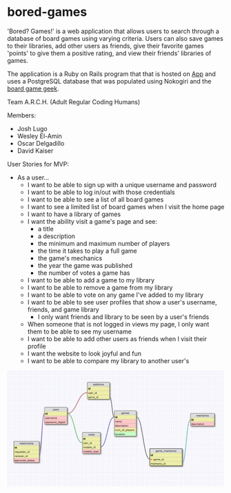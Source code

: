 # bored-games

'Bored? Games!' is a web application that allows users to search through a database of board games using varying criteria. Users can also save games to their libraries, add other users as friends, give their favorite games 'points' to give them a positive rating, and view their friends' libraries of games.

The application is a Ruby on Rails program that that is hosted on [App](https://bored-games-arch.herokuapp.com/ "Heroku") and uses a PostgreSQL database that was populated using Nokogiri and the [board game geek](http://boardgamegeek.com/wiki/page/BGG_XML_API2 "Board Game Geek API").

Team A.R.C.H. (Adult Regular Coding Humans)

Members:
* Josh Lugo
* Wesley El-Amin
* Oscar Delgadillo
* David Kaiser

User Stories for MVP:

* As a user...
	* I want to be able to sign up with a unique username and password
	* I want to be able to log in/out with those credentials
	* I want to be able to see a list of all board games
	* I want to see a limited list of board games when I visit the home page
	* I want to have a library of games
	* I want the ability visit a game's page and see:
		* a title	
		* a description
		* the minimum and maximum number of players
		* the time it takes to play a full game
		* the game's mechanics
		* the year the game was published
		* the number of votes a game has
	* I want to be able to add a game to my library
	* I want to be able to remove a game from my library
	* I want to be able to vote on any game I've added to my library
	* I want to be able to see user profiles that show a user's username, friends, and game library
	 	* I only want friends and library to be seen by a user's friends
	* When someone that is not logged in views my page, I only want them to be able to see my username
	* I want to be able to add other users as friends when I visit their profile
	* I want the website to look joyful and fun
	* I want to be able to compare my library to another user's



![schema](./public/schema.png)
